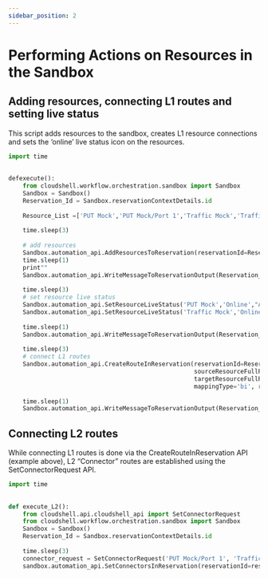 ```yaml
---
sidebar_position: 2
---
```


# Performing Actions on Resources in the Sandbox

## Adding resources, connecting L1 routes and setting live status

This script adds resources to the sandbox, creates L1 resource connections and sets the ‘online’ live status icon on the resources.

```python
import time
 
 
defexecute():
    from cloudshell.workflow.orchestration.sandbox import Sandbox
    Sandbox = Sandbox()
    Reservation_Id = Sandbox.reservationContextDetails.id
 
    Resource_List =['PUT Mock','PUT Mock/Port 1','Traffic Mock','Traffic Mock/Port 1']
 
    time.sleep(3)
 
    # add resources
    Sandbox.automation_api.AddResourcesToReservation(reservationId=Reservation_Id, resourcesFullPath=Resource_List)
    time.sleep(1)
    print""
    Sandbox.automation_api.WriteMessageToReservationOutput(Reservation_Id,"resources added to sandbox")
 
    time.sleep(3)
    # set resource live status
    Sandbox.automation_api.SetResourceLiveStatus('PUT Mock','Online',"Active")
    Sandbox.automation_api.SetResourceLiveStatus('Traffic Mock','Online',"Active")
 
    time.sleep(1)
    Sandbox.automation_api.WriteMessageToReservationOutput(Reservation_Id,"resources are online")
 
    time.sleep(3)
    # connect L1 routes
    Sandbox.automation_api.CreateRouteInReservation(reservationId=Reservation_Id,
                                                    sourceResourceFullPath='PUT Mock/Port 1',
                                                    targetResourceFullPath='Traffic Mock/Port 1',
                                                    mappingType='bi', routeAlias='API-created route')
 
    time.sleep(1)
    Sandbox.automation_api.WriteMessageToReservationOutput(Reservation_Id,"resources connected")
```

## Connecting L2 routes

While connecting L1 routes is done via the CreateRouteInReservation API (example above), L2 “Connector” routes are established using the SetConnectorRequest API.

```python
import time
 
 
def execute_L2():
    from cloudshell.api.cloudshell_api import SetConnectorRequest
    from cloudshell.workflow.orchestration.sandbox import Sandbox
    Sandbox = Sandbox()
    Reservation_Id = Sandbox.reservationContextDetails.id
 
    time.sleep(3)
    connector_request = SetConnectorRequest('PUT Mock/Port 1', 'Traffic Mock/Port 1', 'bi', 'API-created route')
    sandbox.automation_api.SetConnectorsInReservation(reservationId=reservation_id, connectors=[connector_request])
```
